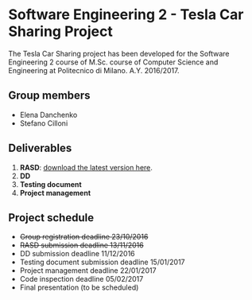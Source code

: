 # Software Engineering 2 - Tesla Car Sharing Project

The Tesla Car Sharing project has been developed for the Software Engineering 2 course of M.Sc. course of Computer Science and Engineering at Politecnico di Milano.
A.Y. 2016/2017.

## Group members

* Elena Danchenko
* Stefano Cilloni


## Deliverables

1. **RASD**: [download the latest version here](https://github.com/Iwetta/se2prj-tesla-car-sharing/raw/master/releases/RASD.pdf).
2. **DD**
3. **Testing document**
4. **Project management**


## Project schedule
* ~~Group registration deadline 23/10/2016~~
* ~~RASD submission deadline 13/11/2016~~
* DD submission deadline 11/12/2016
* Testing document submission deadline 15/01/2017
* Project management deadline 22/01/2017
* Code inspection deadline 05/02/2017
* Final presentation (to be scheduled)
